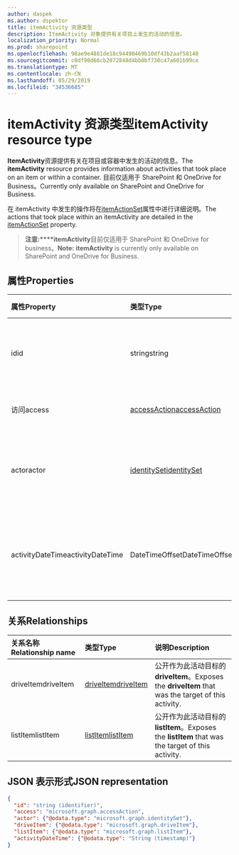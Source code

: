 ```yaml
---
author: daspek
ms.author: dspektor
title: itemActivity 资源类型
description: ItemActivity 对象提供有关项目上发生的活动的信息。
localization_priority: Normal
ms.prod: sharepoint
ms.openlocfilehash: 98ae9e4881de18c94490469b10df43b2aaf58140
ms.sourcegitcommit: c0df90d66cb2072848d4bb0bf730c47a601b99ce
ms.translationtype: MT
ms.contentlocale: zh-CN
ms.lasthandoff: 05/29/2019
ms.locfileid: "34536685"
---
```

# <a name="itemactivity-resource-type"></a><span data-ttu-id="78494-103">itemActivity 资源类型</span><span class="sxs-lookup"><span data-stu-id="78494-103">itemActivity resource type</span></span>

<span data-ttu-id="78494-104">**ItemActivity**资源提供有关在项目或容器中发生的活动的信息。</span><span class="sxs-lookup"><span data-stu-id="78494-104">The **itemActivity** resource provides information about activities that took place on an item or within a container.</span></span>
<span data-ttu-id="78494-105">目前仅适用于 SharePoint 和 OneDrive for Business。</span><span class="sxs-lookup"><span data-stu-id="78494-105">Currently only available on SharePoint and OneDrive for Business.</span></span>

<span data-ttu-id="78494-106">在 itemActivity 中发生的操作将在[itemActionSet][]属性中进行详细说明。</span><span class="sxs-lookup"><span data-stu-id="78494-106">The actions that took place within an itemActivity are detailed in the [itemActionSet][] property.</span></span>

><span data-ttu-id="78494-107">**注意:\*\*\*\*itemActivity**目前仅适用于 SharePoint 和 OneDrive for business。</span><span class="sxs-lookup"><span data-stu-id="78494-107">**Note:** **itemActivity** is currently only available on SharePoint and OneDrive for Business.</span></span>

[itemActionSet]: itemactionset.md#properties

## <a name="properties"></a><span data-ttu-id="78494-109">属性</span><span class="sxs-lookup"><span data-stu-id="78494-109">Properties</span></span>

| <span data-ttu-id="78494-110">属性</span><span class="sxs-lookup"><span data-stu-id="78494-110">Property</span></span> | <span data-ttu-id="78494-111">类型</span><span class="sxs-lookup"><span data-stu-id="78494-111">Type</span></span>                    | <span data-ttu-id="78494-112">说明</span><span class="sxs-lookup"><span data-stu-id="78494-112">Description</span></span>
|:---------|:------------------------|:----------------------------------------
| <span data-ttu-id="78494-113">id</span><span class="sxs-lookup"><span data-stu-id="78494-113">id</span></span>       | <span data-ttu-id="78494-114">string</span><span class="sxs-lookup"><span data-stu-id="78494-114">string</span></span>                  | <span data-ttu-id="78494-115">活动的唯一标识符。</span><span class="sxs-lookup"><span data-stu-id="78494-115">The unique identifier of the activity.</span></span> <span data-ttu-id="78494-116">只读。</span><span class="sxs-lookup"><span data-stu-id="78494-116">Read-only.</span></span>
| <span data-ttu-id="78494-117">访问</span><span class="sxs-lookup"><span data-stu-id="78494-117">access</span></span>   | <span data-ttu-id="78494-118">[accessAction][]</span><span class="sxs-lookup"><span data-stu-id="78494-118">[accessAction][]</span></span>        | <span data-ttu-id="78494-119">访问了项目。</span><span class="sxs-lookup"><span data-stu-id="78494-119">An item was accessed.</span></span>
| <span data-ttu-id="78494-120">actor</span><span class="sxs-lookup"><span data-stu-id="78494-120">actor</span></span>    | <span data-ttu-id="78494-121">[identitySet][]</span><span class="sxs-lookup"><span data-stu-id="78494-121">[identitySet][]</span></span>         | <span data-ttu-id="78494-122">操作执行者的身份。</span><span class="sxs-lookup"><span data-stu-id="78494-122">Identity of who performed the action.</span></span> <span data-ttu-id="78494-123">只读。</span><span class="sxs-lookup"><span data-stu-id="78494-123">Read-only.</span></span>
| <span data-ttu-id="78494-124">activityDateTime</span><span class="sxs-lookup"><span data-stu-id="78494-124">activityDateTime</span></span>    | <span data-ttu-id="78494-125">DateTimeOffset</span><span class="sxs-lookup"><span data-stu-id="78494-125">DateTimeOffset</span></span> | <span data-ttu-id="78494-126">有关活动何时发生的详细信息。</span><span class="sxs-lookup"><span data-stu-id="78494-126">Details about when the activity took place.</span></span> <span data-ttu-id="78494-127">只读。</span><span class="sxs-lookup"><span data-stu-id="78494-127">Read-only.</span></span>

[accessAction]: accessaction.md
[identitySet]: identityset.md

## <a name="relationships"></a><span data-ttu-id="78494-130">关系</span><span class="sxs-lookup"><span data-stu-id="78494-130">Relationships</span></span>

| <span data-ttu-id="78494-131">关系名称</span><span class="sxs-lookup"><span data-stu-id="78494-131">Relationship name</span></span> | <span data-ttu-id="78494-132">类型</span><span class="sxs-lookup"><span data-stu-id="78494-132">Type</span></span>          | <span data-ttu-id="78494-133">说明</span><span class="sxs-lookup"><span data-stu-id="78494-133">Description</span></span>
|:------------------|:--------------|:-----------------------------------------
| <span data-ttu-id="78494-134">driveItem</span><span class="sxs-lookup"><span data-stu-id="78494-134">driveItem</span></span>         | <span data-ttu-id="78494-135">[driveItem][]</span><span class="sxs-lookup"><span data-stu-id="78494-135">[driveItem][]</span></span> | <span data-ttu-id="78494-136">公开作为此活动目标的 **driveItem**。</span><span class="sxs-lookup"><span data-stu-id="78494-136">Exposes the **driveItem** that was the target of this activity.</span></span>
| <span data-ttu-id="78494-137">listItem</span><span class="sxs-lookup"><span data-stu-id="78494-137">listItem</span></span>          | <span data-ttu-id="78494-138">[listItem][]</span><span class="sxs-lookup"><span data-stu-id="78494-138">[listItem][]</span></span>  | <span data-ttu-id="78494-139">公开作为此活动目标的 **listItem**。</span><span class="sxs-lookup"><span data-stu-id="78494-139">Exposes the **listItem** that was the target of this activity.</span></span>

[driveItem]: driveitem.md
[listItem]: listitem.md

## <a name="json-representation"></a><span data-ttu-id="78494-142">JSON 表示形式</span><span class="sxs-lookup"><span data-stu-id="78494-142">JSON representation</span></span>

<!-- {
  "blockType": "resource",
  "optionalProperties": [ ],
  "keyProperty": "id",
  "@type": "microsoft.graph.itemActivity",
  "@type.aka": "oneDrive.activityEntity"
}-->

```json
{
  "id": "string (identifier)",
  "access": "microsoft.graph.accessAction",
  "actor": {"@odata.type": "microsoft.graph.identitySet"},
  "driveItem": {"@odata.type": "microsoft.graph.driveItem"},
  "listItem": {"@odata.type": "microsoft.graph.listItem"},
  "activityDateTime": {"@odata.type": "String (timestamp)"}
}
```

<!--
{
  "type": "#page.annotation",
  "description": "The itemActivity object provides information about an activity that took place on an item.",
  "keywords": "activities,activity,action",
  "section": "documentation",
  "tocPath": "Resources/itemActivity",
  "suppressions": []
}
-->
